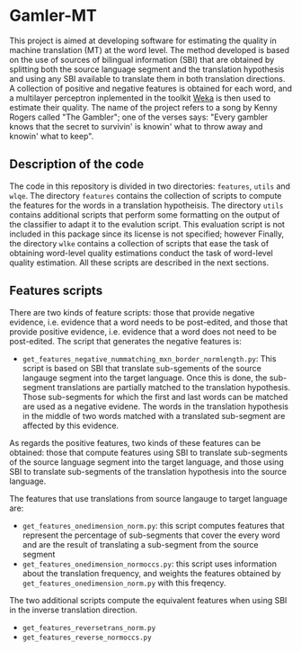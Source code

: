# Gamler-MT

This project is aimed at developing software for estimating the quality in machine translation (MT) at the word level. The method developed is based on the use of sources of bilingual information (SBI) that are obtained by splitting both the source language segment and the translation hypothesis and using any SBI available to translate them in both translation directions. A collection of positive and negative features is obtained for each word, and a multilayer perceptron inplemented in the toolkit [Weka](http://weka.sourceforge.net/doc.dev/weka/classifiers/functions/MultilayerPerceptron.html) is then used to estimate their quality. The name of the project refers to a song by Kenny Rogers called "The Gambler"; one of the verses says: "Every gambler knows that the secret to survivin' is knowin' what to throw away and knowin' what to keep".

## Description of the code

The code in this repository is divided in two directories: `features`, `utils` and `wlqe`. The directory `features` contains the collection of scripts to compute the features for the words in a translation hypotheisis. The directory `utils` contains additional scripts that perform some formatting on the output of the classifier to adapt it to the evalution script. This evaluation script is not included in this package since its license is not specified; however Finally, the directory `wlke` contains a collection of scripts that ease the task of obtaining word-level quality estimations conduct the task of word-level quality estimation. All these scripts are described in the next sections.

## Features scripts

There are two kinds of feature scripts: those that provide negative evidence, i.e. evidence that a word needs to be post-edited, and those that provide positive evidence, i.e. evidence that a word does not need to be post-edited. The script that generates the negative features is:

* `get_features_negative_nummatching_mxn_border_normlength.py`: This script is based on SBI that translate sub-sgements of the source langauge segment into the target language. Once this is done, the sub-segment translations are partially matched to the translation hypothesis. Those sub-segments for which the first and last words can be matched are used as a negative evidene. The words in the translation hypothesis in the middle of two words matched with a translated sub-segment are affected by this evidence.

As regards the positive features, two kinds of these features can be obtained: those that compute features using SBI to translate sub-segments of the source language segment into the target language, and those using SBI to translate sub-segments of the translation hypothesis into the source language. 

The features that use translations from source langauge to target language are:

* `get_features_onedimension_norm.py`: this script computes features that represent the percentage of sub-segments that cover the every word and are the result of translating a sub-segment from the source segment
* `get_features_onedimension_normoccs.py`: this script uses information about the translation frequency, and weights the features obtained by `get_features_onedimension_norm.py` with this freqency.

The two additional scripts compute the equivalent features when using SBI in the inverse translation direction.

* `get_features_reversetrans_norm.py`
* `get_features_reverse_normoccs.py`
